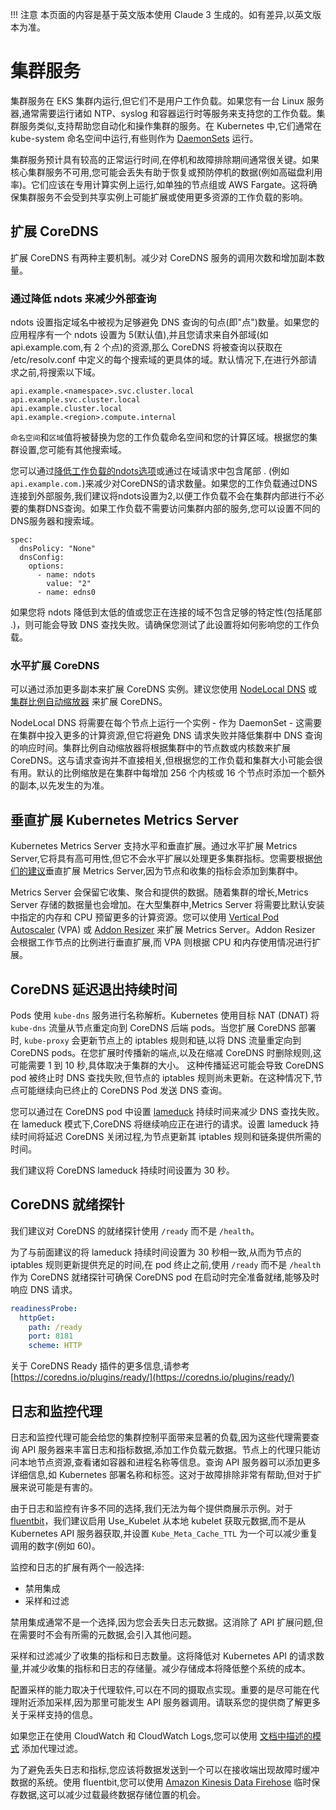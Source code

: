 !!! 注意
    本页面的内容是基于英文版本使用 Claude 3 生成的。如有差异,以英文版本为准。

# 集群服务

集群服务在 EKS 集群内运行,但它们不是用户工作负载。如果您有一台 Linux 服务器,通常需要运行诸如 NTP、syslog 和容器运行时等服务来支持您的工作负载。集群服务类似,支持帮助您自动化和操作集群的服务。在 Kubernetes 中,它们通常在 kube-system 命名空间中运行,有些则作为 [DaemonSets](https://kubernetes.io/docs/concepts/workloads/controllers/daemonset/) 运行。

集群服务预计具有较高的正常运行时间,在停机和故障排除期间通常很关键。如果核心集群服务不可用,您可能会丢失有助于恢复或预防停机的数据(例如高磁盘利用率)。它们应该在专用计算实例上运行,如单独的节点组或 AWS Fargate。这将确保集群服务不会受到共享实例上可能扩展或使用更多资源的工作负载的影响。

## 扩展 CoreDNS

扩展 CoreDNS 有两种主要机制。减少对 CoreDNS 服务的调用次数和增加副本数量。

### 通过降低 ndots 来减少外部查询

ndots 设置指定域名中被视为足够避免 DNS 查询的句点(即"点")数量。如果您的应用程序有一个 ndots 设置为 5(默认值),并且您请求来自外部域(如 api.example.com,有 2 个点)的资源,那么 CoreDNS 将被查询以获取在 /etc/resolv.conf 中定义的每个搜索域的更具体的域。默认情况下,在进行外部请求之前,将搜索以下域。
```
api.example.<namespace>.svc.cluster.local
api.example.svc.cluster.local
api.example.cluster.local
api.example.<region>.compute.internal
```

`命名空间`和`区域`值将被替换为您的工作负载命名空间和您的计算区域。根据您的集群设置,您可能有其他搜索域。

您可以通过[降低工作负载的ndots选项](https://kubernetes.io/docs/concepts/services-networking/dns-pod-service/#pod-dns-config)或通过在域请求中包含尾部 . (例如 `api.example.com.`)来减少对CoreDNS的请求数量。如果您的工作负载通过DNS连接到外部服务,我们建议将ndots设置为2,以便工作负载不会在集群内部进行不必要的集群DNS查询。如果工作负载不需要访问集群内部的服务,您可以设置不同的DNS服务器和搜索域。
```
spec:
  dnsPolicy: "None"
  dnsConfig:
    options:
      - name: ndots
        value: "2"
      - name: edns0
```


如果您将 ndots 降低到太低的值或您正在连接的域不包含足够的特定性(包括尾部 .)，则可能会导致 DNS 查找失败。请确保您测试了此设置将如何影响您的工作负载。

### 水平扩展 CoreDNS

可以通过添加更多副本来扩展 CoreDNS 实例。建议您使用 [NodeLocal DNS](https://kubernetes.io/docs/tasks/administer-cluster/nodelocaldns/) 或 [集群比例自动缩放器](https://github.com/kubernetes-sigs/cluster-proportional-autoscaler) 来扩展 CoreDNS。

NodeLocal DNS 将需要在每个节点上运行一个实例 - 作为 DaemonSet - 这需要在集群中投入更多的计算资源,但它将避免 DNS 请求失败并降低集群中 DNS 查询的响应时间。集群比例自动缩放器将根据集群中的节点数或内核数来扩展 CoreDNS。这与请求查询并不直接相关,但根据您的工作负载和集群大小可能会很有用。默认的比例缩放是在集群中每增加 256 个内核或 16 个节点时添加一个额外的副本,以先发生的为准。

## 垂直扩展 Kubernetes Metrics Server

Kubernetes Metrics Server 支持水平和垂直扩展。通过水平扩展 Metrics Server,它将具有高可用性,但它不会水平扩展以处理更多集群指标。您需要根据[他们的建议](https://kubernetes-sigs.github.io/metrics-server/#scaling)垂直扩展 Metrics Server,因为节点和收集的指标会添加到集群中。

Metrics Server 会保留它收集、聚合和提供的数据。随着集群的增长,Metrics Server 存储的数据量也会增加。在大型集群中,Metrics Server 将需要比默认安装中指定的内存和 CPU 预留更多的计算资源。您可以使用 [Vertical Pod Autoscaler](https://github.com/kubernetes/autoscaler/tree/master/vertical-pod-autoscaler) (VPA) 或 [Addon Resizer](https://github.com/kubernetes/autoscaler/tree/master/addon-resizer) 来扩展 Metrics Server。Addon Resizer 会根据工作节点的比例进行垂直扩展,而 VPA 则根据 CPU 和内存使用情况进行扩展。

## CoreDNS 延迟退出持续时间

Pods 使用 `kube-dns` 服务进行名称解析。Kubernetes 使用目标 NAT (DNAT) 将 `kube-dns` 流量从节点重定向到 CoreDNS 后端 pods。当您扩展 CoreDNS 部署时, `kube-proxy` 会更新节点上的 iptables 规则和链,以将 DNS 流量重定向到 CoreDNS pods。在您扩展时传播新的端点,以及在缩减 CoreDNS 时删除规则,这可能需要 1 到 10 秒,具体取决于集群的大小。
这种传播延迟可能会导致 CoreDNS pod 被终止时 DNS 查找失败,但节点的 iptables 规则尚未更新。在这种情况下,节点可能继续向已终止的 CoreDNS Pod 发送 DNS 查询。

您可以通过在 CoreDNS pod 中设置 [lameduck](https://coredns.io/plugins/health/) 持续时间来减少 DNS 查找失败。在 lameduck 模式下,CoreDNS 将继续响应正在进行的请求。设置 lameduck 持续时间将延迟 CoreDNS 关闭过程,为节点更新其 iptables 规则和链条提供所需的时间。

我们建议将 CoreDNS lameduck 持续时间设置为 30 秒。

## CoreDNS 就绪探针

我们建议对 CoreDNS 的就绪探针使用 `/ready` 而不是 `/health`。

为了与前面建议的将 lameduck 持续时间设置为 30 秒相一致,从而为节点的 iptables 规则更新提供充足的时间,在 pod 终止之前,使用 `/ready` 而不是 `/health` 作为 CoreDNS 就绪探针可确保 CoreDNS pod 在启动时完全准备就绪,能够及时响应 DNS 请求。
```yaml
readinessProbe:
  httpGet:
    path: /ready
    port: 8181
    scheme: HTTP
```


关于 CoreDNS Ready 插件的更多信息,请参考 [https://coredns.io/plugins/ready/](https://coredns.io/plugins/ready/)

## 日志和监控代理

日志和监控代理可能会给您的集群控制平面带来显著的负载,因为这些代理需要查询 API 服务器来丰富日志和指标数据,添加工作负载元数据。节点上的代理只能访问本地节点资源,查看诸如容器和进程名称等信息。查询 API 服务器可以添加更多详细信息,如 Kubernetes 部署名称和标签。这对于故障排除非常有帮助,但对于扩展来说可能是有害的。

由于日志和监控有许多不同的选择,我们无法为每个提供商展示示例。对于 [fluentbit](https://docs.fluentbit.io/manual/pipeline/filters/kubernetes)，我们建议启用 Use_Kubelet 从本地 kubelet 获取元数据,而不是从 Kubernetes API 服务器获取,并设置 `Kube_Meta_Cache_TTL` 为一个可以减少重复调用的数字(例如 60)。

监控和日志的扩展有两个一般选择:

* 禁用集成
* 采样和过滤

禁用集成通常不是一个选择,因为您会丢失日志元数据。这消除了 API 扩展问题,但在需要时不会有所需的元数据,会引入其他问题。

采样和过滤减少了收集的指标和日志数量。这将降低对 Kubernetes API 的请求数量,并减少收集的指标和日志的存储量。减少存储成本将降低整个系统的成本。

配置采样的能力取决于代理软件,可以在不同的摄取点实现。重要的是尽可能在代理附近添加采样,因为那里可能发生 API 服务器调用。请联系您的提供商了解更多关于采样支持的信息。

如果您正在使用 CloudWatch 和 CloudWatch Logs,您可以使用 [文档中描述的模式](https://docs.aws.amazon.com/AmazonCloudWatch/latest/logs/FilterAndPatternSyntax.html) 添加代理过滤。

为了避免丢失日志和指标,您应该将数据发送到一个可以在接收端出现故障时缓冲数据的系统。使用 fluentbit,您可以使用 [Amazon Kinesis Data Firehose](https://docs.fluentbit.io/manual/pipeline/outputs/firehose) 临时保存数据,这可以减少过载最终数据存储位置的机会。
